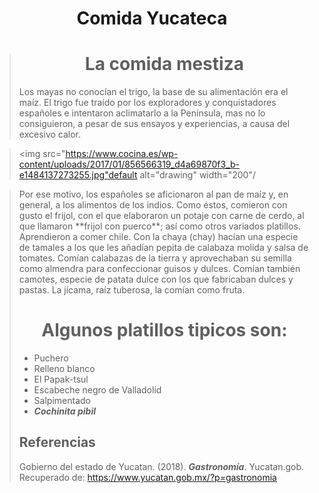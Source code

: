 
# <H1 align="center"> Comida Yucateca
>
>
> ## <H1 align="center"> La comida mestiza
> 
> Los mayas no conocían el trigo, la base de su alimentación era el maíz. El trigo fue traído por los exploradores y conquistadores españoles e intentaron aclimatarlo a la Península, mas no lo consiguieron, a pesar de sus ensayos y experiencias, a causa del excesivo calor.</div>
 
><img src="https://www.cocina.es/wp-content/uploads/2017/01/856566319_d4a69870f3_b-e1484137273255.jpg"default
 alt="drawing" width="200"/
> <br>
> 

><div class="text-justify">
> Por ese motivo, los españoles se aficionaron al pan de maíz y, en general, a los alimentos de los indios. Como éstos, comieron con gusto el frijol, con el que elaboraron un potaje con carne de cerdo, al que llamaron **frijol con puerco**; así como otros variados platillos. Aprendieron a comer chile. Con la chaya (chay) hacían una especie de tamales a los que les añadían pepita de calabaza molida y salsa de tomates. Comían calabazas de la tierra y aprovechaban su semilla como almendra para confeccionar guisos y dulces. Comían también camotes, especie de patata dulce con los que fabricaban dulces y pastas. La jícama, raíz tuberosa, la comían como fruta.</div>
>
>
>### <H1 align="center"> Algunos platillos tipicos son: 
>- Puchero
>- Relleno blanco
>- El Papak-tsul
>- Escabeche negro de Valladolid
>- Salpimentado
>- ***Cochinita pibil***
>
>## Referencias 
> Gobierno del estado de Yucatan. (2018). ***Gastronomía***. Yucatan.gob. Recuperado de: https://www.yucatan.gob.mx/?p=gastronomia
